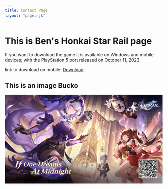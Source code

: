 ```yaml
--- 
title: Contact Page
layout: "page.njk"
---
```


# This is Ben's Honkai Star Rail  page

If you want to download the game it is available on Windows and mobile devices; with the PlayStation 5 port released on October 11, 2023.

<div class="my div">
link to download on mobile! <a target="_blank" href="https://hsr.hoyoverse.com/ua?type=ab&utm_source=NA_google_US_pmax_ABtest&hoyotrace_channel=ga_channel&lang=en-us&gad_source=1&gclid=EAIaIQobChMIiOal-MrvhAMVvROtBh0vZwHDEAAYASAAEgJHpvD_BwE">Download</a>
</div>


## This is an image Bucko

<img src="../images/Honkai.png" alt="Honkai">